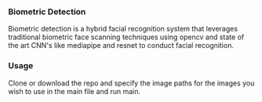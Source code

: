 ### Biometric Detection
Biometric detection is a hybrid facial recognition system that leverages traditional biometric face scanning techniques using opencv and state of the art CNN's like mediapipe and resnet to conduct facial recognition.

### Usage
Clone or download the repo and specify the image paths for the images you wish to use in the main file and run main.
